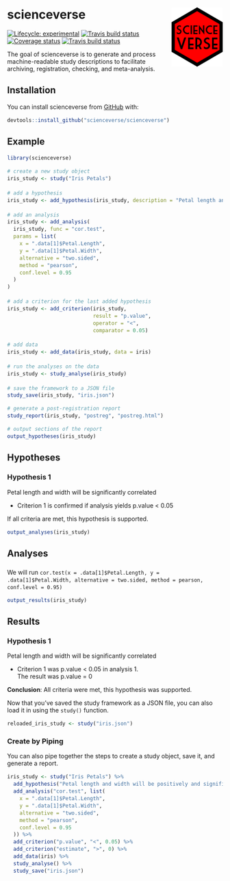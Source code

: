 
<!-- README.md is generated from README.Rmd. Please edit that file -->

# scienceverse <img src="man/figures/README-logo.png" align="right" alt="" width="120" />

<!-- badges: start -->

[![Lifecycle:
experimental](https://img.shields.io/badge/lifecycle-experimental-orange.svg)](https://www.tidyverse.org/lifecycle/#experimental)
[![Travis build
status](https://travis-ci.org/scienceverse/scienceverse?branch=master)](https://travis-ci.org/scienceverse/scienceverse)
[![Coverage
status](https://codecov.io/gh/debruine/faux/branch/master/graph/badge.svg)](https://codecov.io/github/scienceverse/scienceverse?branch=master)
[![Travis build
status](https://travis-ci.org/scienceverse/scienceverse.svg?branch=master)](https://travis-ci.org/scienceverse/scienceverse)
<!-- badges: end -->

The goal of scienceverse is to generate and process machine-readable
study descriptions to facilitate archiving, registration, checking, and
meta-analysis.

## Installation

You can install scienceverse from
[GitHub](https://github.com/scienceverse/scienceverse) with:

``` r
devtools::install_github("scienceverse/scienceverse")
```

## Example

``` r
library(scienceverse)
```

``` r
# create a new study object
iris_study <- study("Iris Petals")

# add a hypothesis
iris_study <- add_hypothesis(iris_study, description = "Petal length and width will be significantly correlated")

# add an analysis
iris_study <- add_analysis(
  iris_study, func = "cor.test", 
  params = list(
    x = ".data[1]$Petal.Length",
    y = ".data[1]$Petal.Width",
    alternative = "two.sided",
    method = "pearson",
    conf.level = 0.95
  )
)

# add a criterion for the last added hypothesis
iris_study <- add_criterion(iris_study, 
                            result = "p.value", 
                            operator = "<", 
                            comparator = 0.05)

# add data
iris_study <- add_data(iris_study, data = iris)

# run the analyses on the data
iris_study <- study_analyse(iris_study)

# save the framework to a JSON file
study_save(iris_study, "iris.json")
```

``` r
# generate a post-registration report
study_report(iris_study, "postreg", "postreg.html")
```

``` r
# output sections of the report
output_hypotheses(iris_study) 
```

## Hypotheses

### Hypothesis 1

Petal length and width will be significantly correlated

  - Criterion 1 is confirmed if analysis yields p.value \< 0.05

If all criteria are met, this hypothesis is supported.

``` r
output_analyses(iris_study) 
```

## Analyses

### 

We will run `cor.test(x = .data[1]$Petal.Length, y =
.data[1]$Petal.Width, alternative = two.sided, method = pearson,
conf.level = 0.95)`

``` r
output_results(iris_study)
```

## Results

### Hypothesis 1

Petal length and width will be significantly correlated

  - Criterion 1 was p.value \< 0.05 in analysis 1.  
    The result was p.value = 0

**Conclusion**: All criteria were met, this hypothesis was supported.

Now that you’ve saved the study framework as a JSON file, you can also
load it in using the `study()` function.

``` r
reloaded_iris_study <- study("iris.json")
```

### Create by Piping

You can also pipe together the steps to create a study object, save it,
and generate a report.

``` r
iris_study <- study("Iris Petals") %>%
  add_hypothesis("Petal length and width will be positively and significantly correlated") %>%
  add_analysis("cor.test", list(
    x = ".data[1]$Petal.Length",
    y = ".data[1]$Petal.Width",
    alternative = "two.sided",
    method = "pearson",
    conf.level = 0.95
  )) %>%
  add_criterion("p.value", "<", 0.05) %>%
  add_criterion("estimate", ">", 0) %>%
  add_data(iris) %>%
  study_analyse() %>%
  study_save("iris.json")
```
